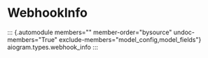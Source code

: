 # WebhookInfo

::: {.automodule members="" member-order="bysource" undoc-members="True" exclude-members="model_config,model_fields"}
aiogram.types.webhook_info
:::
